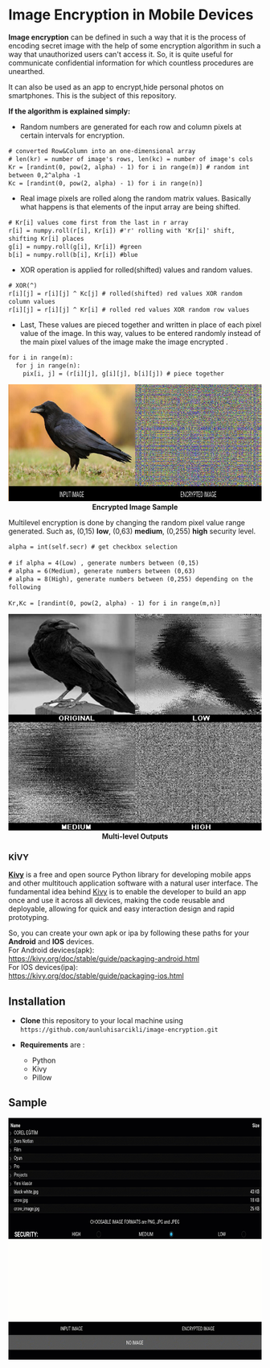 # Image Encryption in Mobile Devices

**Image encryption** can be defined in such a way that it is the process of encoding secret image with the help of some encryption algorithm in such a way that unauthorized users can't access it. So, it is quite useful for communicate confidential information for which countless procedures are unearthed. 

It can also be used as an app to encrypt,hide personal photos on smartphones. This is the subject of this repository.

**If the algorithm is explained simply:**

* Random numbers are generated for each row and column pixels at certain intervals for encryption. 
``` 
# converted Row&Column into an one-dimensional array
# len(kr) = number of image's rows, len(kc) = number of image's cols
Kr = [randint(0, pow(2, alpha) - 1) for i in range(m)] # random int between 0,2^alpha -1
Kc = [randint(0, pow(2, alpha) - 1) for i in range(n)] 
``` 

* Real image pixels are rolled  along the random matrix values. Basically what happens is that elements of the input array are being shifted.
```
# Kr[i] values come first from the last in r array
r[i] = numpy.roll(r[i], Kr[i]) #'r' rolling with 'Kr[i]' shift, shifting Kr[i] places
g[i] = numpy.roll(g[i], Kr[i]) #green
b[i] = numpy.roll(b[i], Kr[i]) #blue
```

* XOR operation is applied for rolled(shifted) values and random values.
```
# XOR(^)
r[i][j] = r[i][j] ^ Kc[j] # rolled(shifted) red values XOR random column values
r[i][j] = r[i][j] ^ Kr[i] # rolled red values XOR random row values
```

* Last, These values are pieced together and written in place of each pixel value of the image. In this way, values to be entered randomly instead of the main pixel values of the image make the image encrypted .

```
for i in range(m):
  for j in range(n):
    pix[i, j] = (r[i][j], g[i][j], b[i][j]) # piece together
```                    
<p align="center">
<img src="Encrypt_1.png" width="800" height="232" ><br> 
   <b>Encrypted Image Sample</b>
</p>	

Multilevel encryption is done by changing the random pixel value range generated. Such as, (0,15) **low**, (0,63) **medium**, (0,255) **high** security level.
``` 
alpha = int(self.secr) # get checkbox selection

# if alpha = 4(Low) , generate numbers between (0,15)
# alpha = 6(Medium), generate numbers between (0,63)
# alpha = 8(High), generate numbers between (0,255) depending on the following

Kr,Kc = [randint(0, pow(2, alpha) - 1) for i in range(m,n)] 
``` 
<p align="center">
<img src="Encrypt_2.jpg" width="530" height="430" ><br> 
  <b>Multi-level Outputs</b>
</p>	

### KİVY

<a href="https://kivy.org/#homeKivy">**Kivy**</a> is a free and open source Python library for developing mobile apps and other multitouch application software with a natural user interface. The fundamental idea behind <a href="https://kivy.org/#homeKivy">Kivy</a> is to enable the developer to build an app once and use it across all devices, making the code reusable and deployable, allowing for quick and easy interaction design and rapid prototyping. 

So, you can create your own apk or ipa by following these paths for your **Android** and **IOS** devices.<br>
For Android devices(apk): <br>
https://kivy.org/doc/stable/guide/packaging-android.html <br>
For IOS devices(ipa): <br>
https://kivy.org/doc/stable/guide/packaging-ios.html <br>


## Installation
* **Clone** this repository to your local machine using ` https://github.com/aunluhisarcikli/image-encryption.git `

* **Requirements** are :
  * Python
  * Kivy
  * Pillow
      
      
## Sample
<img src="demo.gif" width="720" height="480">  


                    

